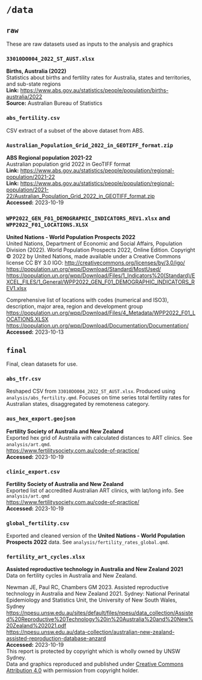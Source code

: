 # `/data`
 
## `raw`  

These are raw datasets used as inputs to the analysis and graphics  

### `33010DO004_2022_ST_AUST.xlsx`  

**Births, Australia (2022)**  
Statistics about births and fertility rates for Australia, states and territories, and sub-state regions  
**Link:** https://www.abs.gov.au/statistics/people/population/births-australia/2022    
**Source:** Australian Bureau of Statistics  

### `abs_fertility.csv`  

CSV extract of a subset of the above dataset from ABS.  

### `Australian_Population_Grid_2022_in_GEOTIFF_format.zip`
**ABS Regional population 2021-22**  
Australian population grid 2022 in GeoTIFF format  
**Link:** https://www.abs.gov.au/statistics/people/population/regional-population/2021-22   
**Link:**  https://www.abs.gov.au/statistics/people/population/regional-population/2021-22/Australian_Population_Grid_2022_in_GEOTIFF_format.zip  
**Accessed:** 2023-10-19    

### `WPP2022_GEN_F01_DEMOGRAPHIC_INDICATORS_REV1.xlsx` and `WPP2022_F01_LOCATIONS.XLSX`

**United Nations - World Population Prospects 2022**    
United Nations, Department of Economic and Social Affairs, Population Division (2022). World Population Prospects 2022, Online Edition.
Copyright © 2022 by United Nations, made available under a Creative Commons license CC BY 3.0  IGO: http://creativecommons.org/licenses/by/3.0/igo/  
https://population.un.org/wpp/Download/Standard/MostUsed/   
https://population.un.org/wpp/Download/Files/1_Indicators%20(Standard)/EXCEL_FILES/1_General/WPP2022_GEN_F01_DEMOGRAPHIC_INDICATORS_REV1.xlsx   

Comprehensive list of locations with codes (numerical and ISO3), description, major area, region and development group
https://population.un.org/wpp/Download/Files/4_Metadata/WPP2022_F01_LOCATIONS.XLSX  
https://population.un.org/wpp/Download/Documentation/Documentation/    
**Accessed:** 2023-10-13  


## `final`  

Final, clean datasets for use.

### `abs_tfr.csv`  

Reshaped CSV from `33010DO004_2022_ST_AUST.xlsx`. Produced using `analysis/abs_fertility.qmd`.  Focuses on time series total fertility rates for Australian states, disaggregated by remoteness category.  

### `aus_hex_export.geojson`    

**Fertility Society of Australia and New Zealand**  
Exported hex grid of Australia with calculated distances to ART clinics. See `analysis/art.qmd`.    
https://www.fertilitysociety.com.au/code-of-practice/  
**Accessed:** 2023-10-19    

### `clinic_export.csv`  

**Fertility Society of Australia and New Zealand**    
Exported list of accredited Australian ART clinics, with lat/long info. See `analysis/art.qmd`  
https://www.fertilitysociety.com.au/code-of-practice/  
**Accessed:** 2023-10-19  

### `global_fertility.csv`

Exported and cleaned version of the **United Nations - World Population Prospects 2022** data. See `analysis/fertility_rates_global.qmd`.  

### `fertility_art_cycles.xlsx`

**Assisted reproductive technology in Australia and New Zealand 2021**  
Data on fertility cycles in Australia and New Zealand.   

Newman JE, Paul RC, Chambers GM 2023. Assisted reproductive technology in Australia and New
Zealand 2021. Sydney: National Perinatal Epidemiology and Statistics Unit, the University of New
South Wales, Sydney  
https://npesu.unsw.edu.au/sites/default/files/npesu/data_collection/Assisted%20Reproductive%20Technology%20in%20Australia%20and%20New%20Zealand%202021.pdf   
https://npesu.unsw.edu.au/data-collection/australian-new-zealand-assisted-reproduction-database-anzard   
**Accessed:** 2023-10-19   
This report is protected by copyright which is wholly owned by UNSW Sydney.  
Data and graphics reproduced and published under [Creative Commons Attribution 4.0](https://creativecommons.org/licenses/by/4.0) with permission from copyright holder.   